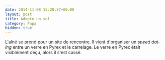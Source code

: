 ```yaml
---
date: 2014-11-08 15:20:57+00:00
layout: post
title: Adopte un sol
category: Papa
hidden: true
---
```


L'aîné se prend pour un site de rencontre. Il vient d'organiser un <em lang="en">speed dating</em> entre un verre en Pyrex et le carrelage. Le verre en Pyrex était visiblement déçu, alors il s'est cassé.
